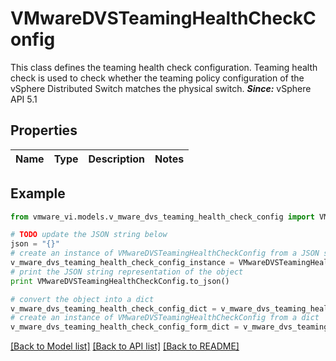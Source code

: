 # VMwareDVSTeamingHealthCheckConfig

This class defines the teaming health check configuration.  Teaming health check is used to check whether the teaming policy configuration of the vSphere Distributed Switch matches the physical switch.  ***Since:*** vSphere API 5.1 

## Properties
Name | Type | Description | Notes
------------ | ------------- | ------------- | -------------

## Example

```python
from vmware_vi.models.v_mware_dvs_teaming_health_check_config import VMwareDVSTeamingHealthCheckConfig

# TODO update the JSON string below
json = "{}"
# create an instance of VMwareDVSTeamingHealthCheckConfig from a JSON string
v_mware_dvs_teaming_health_check_config_instance = VMwareDVSTeamingHealthCheckConfig.from_json(json)
# print the JSON string representation of the object
print VMwareDVSTeamingHealthCheckConfig.to_json()

# convert the object into a dict
v_mware_dvs_teaming_health_check_config_dict = v_mware_dvs_teaming_health_check_config_instance.to_dict()
# create an instance of VMwareDVSTeamingHealthCheckConfig from a dict
v_mware_dvs_teaming_health_check_config_form_dict = v_mware_dvs_teaming_health_check_config.from_dict(v_mware_dvs_teaming_health_check_config_dict)
```
[[Back to Model list]](../README.md#documentation-for-models) [[Back to API list]](../README.md#documentation-for-api-endpoints) [[Back to README]](../README.md)


